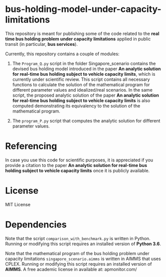 # bus-holding-model-under-capacity-limitations

This repository is meant for publishing some of the code related to the **real time bus holding problem under capacity limitations** applied in public transit (in particular, **bus services**).

Currently, this repository contains a couple of modules:

1. The `Program_Q.py` script in the folder Singapore_scenario contains the devised bus holding model introduced in the paper **An analytic solution for real-time bus holding subject to vehicle capacity limits**, which is currently under scientific review. This script contains all necessary functions to calculate the solution of the mathematical program for different parameter values and idealized/real scenarios. In the same script, the proposed analytic solution of the paper **An analytic solution for real-time bus holding subject to vehicle capacity limits** is also computed demonstrating its equivalency to the solution of the mathematical program.

2. The `program_P.py` script that computes the analytic solution for different parameter values.

# Referencing

In case you use this code for scientific purposes, it is appreciated if you provide a citation to the paper **An analytic solution for real-time bus holding subject to vehicle capacity limits** once it is publicly available.

# License

MIT License

# Dependencies

Note that the script `comparison_with_benchmark.py` is written in Python. Running or modifying this script requires an installed version of **Python 3.6**. 

Note that the mathematical program of the bus holding problem under capacity limitations `singapore_scenario.aimms` is written in AIMMS that uses CPLEX. Running or modifying this script requires an installed version of **AIMMS**. A free academic license in available at: apmonitor.com/
